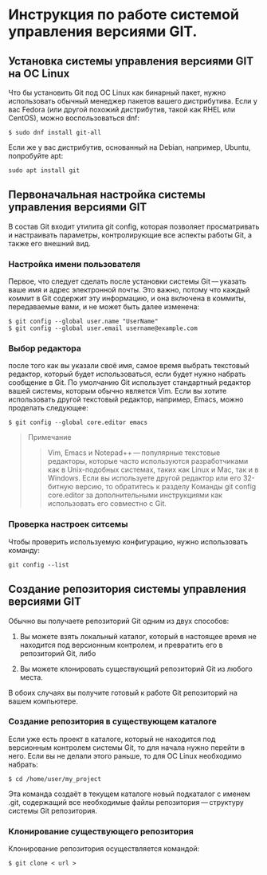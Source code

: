 # Инструкция по работе системой управления версиями GIT.

## Установка системы управления версиями GIT на ОС Linux

Что бы установить Git под ОС Linux как бинарный пакет, нужно использовать обычный менеджер пакетов вашего дистрибутива. Если у вас Fedora (или другой похожий дистрибутив, такой как RHEL или CentOS), можно воспользоваться dnf:

    $ sudo dnf install git-all

Если же у вас дистрибутив, основанный на Debian, например, Ubuntu, попробуйте apt:

    sudo apt install git

## Первоначальная настройка системы управления версиями GIT

В состав Git входит утилита git config, которая позволяет просматривать и настраивать параметры, контролирующие все аспекты работы Git, а также его внешний вид.

### Настройка имени пользователя

Первое, что следует сделать после установки системы Git — указать ваше имя и адрес электронной почты. Это важно, потому что каждый коммит в Git содержит эту информацию, и она включена в коммиты, передаваемые вами, и не может быть далее изменена:

    $ git config --global user.name "UserName"
    $ git config --global user.email username@example.com

###  Выбор редактора

после того как вы указали своё имя, самое время выбрать текстовый редактор, который будет использоваться, если будет нужно набрать сообщение в Git. По умолчанию Git использует стандартный редактор вашей системы, которым обычно является Vim. Если вы хотите использовать другой текстовый редактор, например, Emacs, можно проделать следующее:

    $ git config --global core.editor emacs

> Примечание
>> Vim, Emacs и Notepad++ — популярные текстовые редакторы, которые часто используются разработчиками как в Unix-подобных системах, таких как Linux и Mac, так и в Windows. Если вы используете другой редактор или его 32-битную версию, то обратитесь к разделу Команды git config core.editor за дополнительными инструкциями как использовать его совместно с Git.

### Проверка настроек ситсемы

Чтобы проверить используемую конфигурацию, нужно использовать команду:

    git config --list

## Создание репозитория системы управления версиями GIT

Обычно вы получаете репозиторий Git одним из двух способов:

1. Вы можете взять локальный каталог, который в настоящее время не находится под версионным контролем, и превратить его в репозиторий Git, либо

2. Вы можете клонировать существующий репозиторий Git из любого места.

В обоих случаях вы получите готовый к работе Git репозиторий на вашем компьютере.

### Создание репозитория в существующем каталоге

Если уже есть проект в каталоге, который не находится под версионным контролем системы Git, то для начала нужно перейти в него. Если вы не делали этого раньше, то для ОС Linux необходимо набрать:

    $ cd /home/user/my_project

Эта команда создаёт в текущем каталоге новый подкаталог с именем .git, содержащий все необходимые файлы репозитория — структуру системы Git репозитория.

### Клонирование существующего репозитория

Клонирование репозитория осуществляется командой:

    $ git clone < url >

